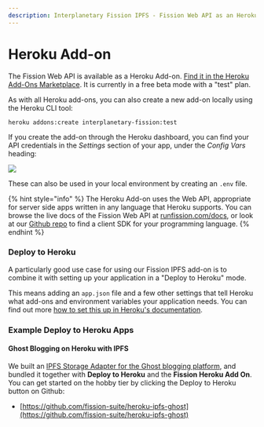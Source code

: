 ```yaml
---
description: Interplanetary Fission IPFS - Fission Web API as an Heroku Add-on
---
```


# Heroku Add-on

The Fission Web API is available as a Heroku Add-on. [Find it in the Heroku Add-Ons Marketplace](https://elements.heroku.com/addons/interplanetary-fission). It is currently in a free beta mode with a "test" plan. 

As with all Heroku add-ons, you can also create a new add-on locally using the Heroku CLI tool:

```text
heroku addons:create interplanetary-fission:test
```

If you create the add-on through the Heroku dashboard, you can find your API credentials in the _Settings_ section of your app, under the _Config Vars_ heading:

![](../.gitbook/assets/heroku_config_vars.png)

These can also be used in your local environment by creating an `.env` file.

{% hint style="info" %}
The Heroku Add-on uses the Web API, appropriate for server side apps written in any language that Heroku supports. You can browse the live docs of the Fission Web API at [runfission.com/docs](https://runfission.com/docs), or look at our [Github repo](https://github.com/fission-suite) to find a client SDK for your programming language.
{% endhint %}

### Deploy to Heroku

A particularly good use case for using our Fission IPFS add-on is to combine it with setting up your application in a "Deploy to Heroku" mode.

This means adding an `app.json` file and a few other settings that tell Heroku what add-ons and environment variables your application needs. You can find out more [how to set this up in Heroku's documentation](https://devcenter.heroku.com/articles/heroku-button).

### Example Deploy to Heroku Apps

#### Ghost Blogging on Heroku with IPFS

We built an [IPFS Storage Adapter for the Ghost blogging platform](https://github.com/fission-suite/ghost-storage-adapter-ipfs), and bundled it together with **Deploy to Heroku** and the **Fission Heroku Add On**. You can get started on the hobby tier by clicking the Deploy to Heroku button on Github:

* [https://github.com/fission-suite/heroku-ipfs-ghost](https://github.com/fission-suite/heroku-ipfs-ghost)

